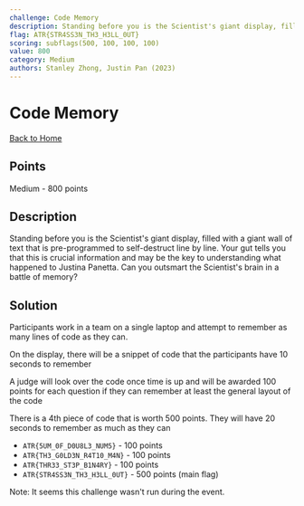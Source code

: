 ```yaml
---
challenge: Code Memory
description: Standing before you is the Scientist's giant display, filled with a giant wall of text that is pre-programmed to self-destruct line by line.\nYour gut tells you that this is crucial information and may be the key to understanding what happened to Justina Panetta.\nCan you outsmart the Scientist's brain in a battle of memory?
flag: ATR{STR4SS3N_TH3_H3LL_0UT}
scoring: subflags(500, 100, 100, 100)
value: 800
category: Medium
authors: Stanley Zhong, Justin Pan (2023)
---
```


# Code Memory

[Back to Home](../../README.md)

## Points

Medium - 800 points

## Description

Standing before you is the Scientist's giant display, filled with a giant wall of text that is pre-programmed to self-destruct line by line.
Your gut tells you that this is crucial information and may be the key to understanding what happened to Justina Panetta.
Can you outsmart the Scientist's brain in a battle of memory?

## Solution

Participants work in a team on a single laptop and attempt to remember as many lines of code as they can.

On the display, there will be a snippet of code that the participants have 10 seconds to remember

A judge will look over the code once time is up and will be awarded 100 points for each question if they can remember at least the general layout of the code

There is a 4th piece of code that is worth 500 points. They will have 20 seconds to remember as much as they can

- `ATR{5UM_0F_D0U8L3_NUM5}` - 100 points
- `ATR{TH3_G0LD3N_R4T10_M4N}` - 100 points
- `ATR{THR33_ST3P_B1N4RY}` - 100 points
- `ATR{STR4SS3N_TH3_H3LL_0UT}` - 500 points (main flag)

Note: It seems this challenge wasn't run during the event.
